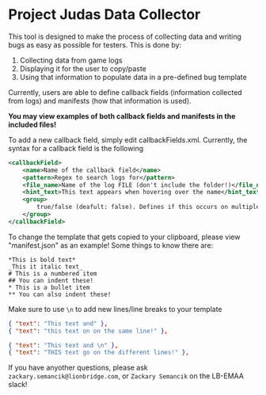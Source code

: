 # Project Judas Data Collector

This tool is designed to make the process of collecting data and writing bugs as easy as possible for testers. This is done by:

1. Collecting data from game logs
2. Displaying it for the user to copy/paste
3. Using that information to populate data in a pre-defined bug template

Currently, users are able to define callback fields (information collected from logs) and manifests (how that information is used).

**You may view examples of both callback fields and manifests in the included files!**

To add a new callback field, simply edit callbackFields.xml.
Currently, the syntax for a callback field is the following
```xml
<callbackField>
	<name>Name of the callback field</name>
	<pattern>Regex to search logs for</pattern>
	<file_name>Name of the log FILE (don't include the folder!)</file_name>
	<hint_text>This text appears when hovering over the name</hint_text>
	<group>
		true/false (deafult: false). Defines if this occurs on multiple lines in a row. Niche, usually should be false.
	</group>
</callbackField>
```


To change the template that gets copied to your clipboard, please view "manifest.json" as an example!
Some things to know there are:
```
*This is bold text*
_This it italic text_
# This is a numbered item
## You can indent these!
* This is a bullet item
** You can also indent these!
```

Make sure to use `\n` to add new lines/line breaks to your template

```json
{ "text": "This text and" },
{ "text": "this text on on the same line!" },
```

```json
{ "text": "This text and \n" },
{ "text": "THIS text go on the different lines!" },
```

If you have anyother questions, please ask `zackary.semancik@lionbridge.com`, or `Zackary Semancik` on the LB-EMAA slack!
